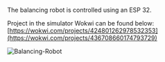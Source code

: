 The balancing robot is controlled using an ESP 32.

Project in the simulator Wokwi can be found below:
[https://wokwi.com/projects/424801262978532353](https://wokwi.com/projects/436708660174793729)

![Balancing-Robot]([https://github.com/A13x07/LED-stripBlynk/raw/main/schematic.png)
